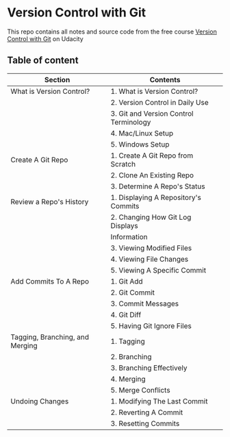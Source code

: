 # Version Control with Git
This repo contains all notes and source code from the free course [Version Control with Git](https://learn.udacity.com/courses/ud123) on Udacity
## Table of content
| Section                          | Contents                                |
|----------------------------------|-----------------------------------------|
| What is Version Control?         | 1. What is Version Control?             |
|                                  | 2. Version Control in Daily Use         |
|                                  | 3. Git and Version Control Terminology  |
|                                  | 4. Mac/Linux Setup                      |
|                                  | 5. Windows Setup                        |
| Create A Git Repo                | 1. Create A Git Repo from Scratch       |
|                                  | 2. Clone An Existing Repo               |
|                                  | 3. Determine A Repo's Status            |
| Review a Repo's History          | 1. Displaying A Repository's Commits    |
|                                  | 2. Changing How Git Log Displays        |
|                                  | Information                             |
|                                  | 3. Viewing Modified Files               |
|                                  | 4. Viewing File Changes                 |
|                                  | 5. Viewing A Specific Commit            |
| Add Commits To A Repo            | 1. Git Add                              |
|                                  | 2. Git Commit                           |
|                                  | 3. Commit Messages                      |
|                                  | 4. Git Diff                             |
|                                  | 5. Having Git Ignore Files              |
| Tagging, Branching, and Merging  | 1. Tagging                              |
|                                  | 2. Branching                            |
|                                  | 3. Branching Effectively                |
|                                  | 4. Merging                              |
|                                  | 5. Merge Conflicts                      |
| Undoing Changes                  | 1. Modifying The Last Commit            |
|                                  | 2. Reverting A Commit                   |
|                                  | 3. Resetting Commits                    |
